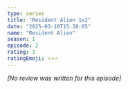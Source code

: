 ```yaml
---
type: series
title: "Resident Alien 1x2"
date: "2025-03-10T15:38:05"
name: "Resident Alien"
season: 1
episode: 2
rating: 3
ratingEmoji: ⭐️⭐️⭐️
---
```


*[No review was written for this episode]*

